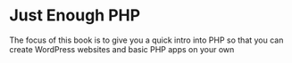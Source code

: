 # Just Enough PHP

The focus of this book is to give you a quick intro into PHP so that you can create WordPress websites and basic PHP apps on your own